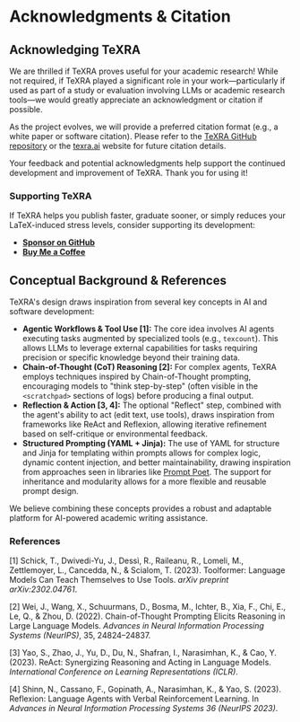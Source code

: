 # Acknowledgments & Citation

## Acknowledging TeXRA

We are thrilled if TeXRA proves useful for your academic research! While not required, if TeXRA played a significant role in your work—particularly if used as part of a study or evaluation involving LLMs or academic research tools—we would greatly appreciate an acknowledgment or citation if possible.

As the project evolves, we will provide a preferred citation format (e.g., a white paper or software citation). Please refer to the [TeXRA GitHub repository](https://github.com/texra-ai/texra-issues) or the [texra.ai](https://texra.ai) website for future citation details.

Your feedback and potential acknowledgments help support the continued development and improvement of TeXRA. Thank you for using it!

### Supporting TeXRA

If TeXRA helps you publish faster, graduate sooner, or simply reduces your LaTeX-induced stress levels, consider supporting its development:

- [**Sponsor on GitHub**](https://github.com/sponsors/YOUR_USERNAME) <!-- Replace with actual sponsor link -->
- [**Buy Me a Coffee**](https://www.buymeacoffee.com/YOUR_USERNAME) <!-- Replace with actual BMC link -->

## Conceptual Background & References

TeXRA's design draws inspiration from several key concepts in AI and software development:

- **Agentic Workflows & Tool Use [1]:** The core idea involves AI agents executing tasks augmented by specialized tools (e.g., `texcount`). This allows LLMs to leverage external capabilities for tasks requiring precision or specific knowledge beyond their training data.
- **Chain-of-Thought (CoT) Reasoning [2]:** For complex agents, TeXRA employs techniques inspired by Chain-of-Thought prompting, encouraging models to "think step-by-step" (often visible in the `<scratchpad>` sections of logs) before producing a final output.
- **Reflection & Action [3, 4]:** The optional "Reflect" step, combined with the agent's ability to act (edit text, use tools), draws inspiration from frameworks like ReAct and Reflexion, allowing iterative refinement based on self-critique or environmental feedback.
- **Structured Prompting (YAML + Jinja):** The use of YAML for structure and Jinja for templating within prompts allows for complex logic, dynamic content injection, and better maintainability, drawing inspiration from approaches seen in libraries like [Prompt Poet](https://github.com/character-ai/prompt-poet). The support for inheritance and modularity allows for a more flexible and reusable prompt design.

We believe combining these concepts provides a robust and adaptable platform for AI-powered academic writing assistance.

### References

[1] Schick, T., Dwivedi-Yu, J., Dessì, R., Raileanu, R., Lomeli, M., Zettlemoyer, L., Cancedda, N., & Scialom, T. (2023). Toolformer: Language Models Can Teach Themselves to Use Tools. _arXiv preprint arXiv:2302.04761_.

[2] Wei, J., Wang, X., Schuurmans, D., Bosma, M., Ichter, B., Xia, F., Chi, E., Le, Q., & Zhou, D. (2022). Chain-of-Thought Prompting Elicits Reasoning in Large Language Models. _Advances in Neural Information Processing Systems (NeurIPS)_, 35, 24824–24837.

[3] Yao, S., Zhao, J., Yu, D., Du, N., Shafran, I., Narasimhan, K., & Cao, Y. (2023). ReAct: Synergizing Reasoning and Acting in Language Models. _International Conference on Learning Representations (ICLR)_.

[4] Shinn, N., Cassano, F., Gopinath, A., Narasimhan, K., & Yao, S. (2023). Reflexion: Language Agents with Verbal Reinforcement Learning. In _Advances in Neural Information Processing Systems 36 (NeurIPS 2023)_.
